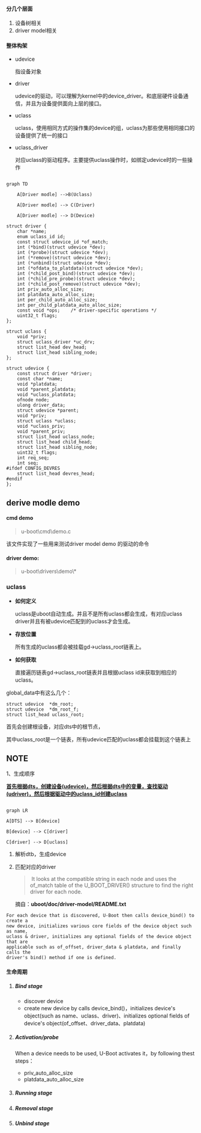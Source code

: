 #### 分几个层面

1. 设备树相关
2. driver model相关



#### 整体构架

* udevice

  指设备对象

* driver

  udevice的驱动，可以理解为kernel中的device_driver。和底层硬件设备通信，并且为设备提供面向上层的接口。

* uclass

  uclass，使用相同方式的操作集的device的组，uclass为那些使用相同接口的设备提供了统一的接口

* uclass_driver

  对应uclass的驱动程序。主要提供uclass操作时，如绑定udevice时的一些操作



``````mermaid

graph TD

	A[Driver modle] -->B(Uclass)

    A[Driver modle] --> C(Driver)

    A[Driver modle] --> D(Device)
``````





```
struct driver {
	char *name;
	enum uclass_id id;
	const struct udevice_id *of_match;
	int (*bind)(struct udevice *dev);
	int (*probe)(struct udevice *dev);
	int (*remove)(struct udevice *dev);
	int (*unbind)(struct udevice *dev);
	int (*ofdata_to_platdata)(struct udevice *dev);
	int (*child_post_bind)(struct udevice *dev);
	int (*child_pre_probe)(struct udevice *dev);
	int (*child_post_remove)(struct udevice *dev);
	int priv_auto_alloc_size;
	int platdata_auto_alloc_size;
	int per_child_auto_alloc_size;
	int per_child_platdata_auto_alloc_size;
	const void *ops;	/* driver-specific operations */
	uint32_t flags;
};
```



```
struct uclass {
	void *priv;
	struct uclass_driver *uc_drv;
	struct list_head dev_head;
	struct list_head sibling_node;
};
```

```
struct udevice {
	const struct driver *driver;
	const char *name;
	void *platdata;
	void *parent_platdata;
	void *uclass_platdata;
	ofnode node;
	ulong driver_data;
	struct udevice *parent;
	void *priv;
	struct uclass *uclass;
	void *uclass_priv;
	void *parent_priv;
	struct list_head uclass_node;
	struct list_head child_head;
	struct list_head sibling_node;
	uint32_t flags;
	int req_seq;
	int seq;
#ifdef CONFIG_DEVRES
	struct list_head devres_head;
#endif
};
```





## derive modle demo

#### cmd demo

> u-boot\cmd\demo.c

该文件实现了一些用来测试driver model demo 的驱动的命令

#### driver demo:

> u-boot\drivers\demo\\*







### uclass

* **如何定义**

  uclass是uboot自动生成。并且不是所有uclass都会生成，有对应uclass driver并且有被udevice匹配到的uclass才会生成。 

* **存放位置** 

  所有生成的uclass都会被挂载gd->uclass_root链表上。

* **如何获取**

  直接遍历链表gd->uclass_root链表并且根据uclass id来获取到相应的uclass。



global_data中有这么几个：

```
struct udevice  *dm_root; 
struct udevice  *dm_root_f;
struct list_head uclass_root; 
```



首先会创建根设备，对应dts中的根节点，

其中uclass_root是一个链表，所有udevice匹配的uclass都会挂载到这个链表上



## NOTE

1、生成顺序

**<u>首先根据dts，创建设备(udevice)，然后根据dts中的变量，查找驱动(udriver)，然后根据驱动中的uclass_id创建uclass</u>**



```mermaid

graph LR

A[DTS] --> B[device]

B[device] --> C[driver]

C[driver] --> D[uclass]
```

1. 解析dtb，生成device

2. 匹配对应的driver

   > ​	It looks at the compatible string in each node and uses the of_match table of the U_BOOT_DRIVER() structure to find the right driver for each node.

   摘自：**uboot/doc/driver-model/README.txt**

```
For each device that is discovered, U-Boot then calls device_bind() to create a
new device, initializes various core fields of the device object such as name,
uclass & driver, initializes any optional fields of the device object that are
applicable such as of_offset, driver_data & platdata, and finally calls the
driver's bind() method if one is defined.
```



#### 生命周期



1. ##### Bind stage

   * discover device
   * create new device by calls device_bind()，initializes device's object(such as name、uclass、driver)、initializes optional fields of device's object(of_offset、driver_data、platdata)

2. ##### Activation/probe

   When a device needs to be used, U-Boot activates it，by following thest steps：

   *  priv_auto_alloc_size
   * platdata_auto_alloc_size

3. ##### Running stage

4. ##### Removal stage

5. ##### Unbind stage